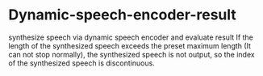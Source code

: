 # Dynamic-speech-encoder-result
synthesize speech via dynamic speech encoder and evaluate result
If the length of the synthesized speech exceeds the preset maximum length (It can not stop normally), the synthesized speech is not output, so the index of the synthesized speech is discontinuous.
